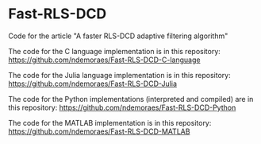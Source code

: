 # Fast-RLS-DCD
Code for the article "A faster RLS-DCD adaptive filtering algorithm"

The code for the C language implementation is in this repository:
https://github.com/ndemoraes/Fast-RLS-DCD-C-language

The code for the Julia language implementation is in this repository:
https://github.com/ndemoraes/Fast-RLS-DCD-Julia

The code for the Python implementations (interpreted and compiled) are in this repository:
https://github.com/ndemoraes/Fast-RLS-DCD-Python

The code for the MATLAB implementation is in this repository:
https://github.com/ndemoraes/Fast-RLS-DCD-MATLAB

